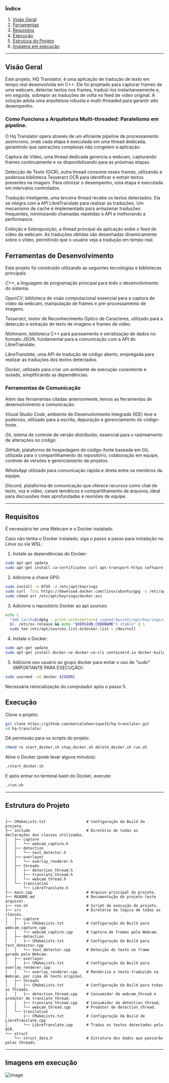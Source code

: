 ### Índice
1. [Visão Geral](#visão-geral)
2. [Ferramentas](#ferramentas)
3. [Requisitos](#requisitos)
4. [Execução](#execução)
5. [Estrutura do Projeto](#estrutura-do-projeto)
6. [Imagens em execução](#imagens-em-execução)

---

## Visão Geral

Este projeto, HQ Translator, é uma aplicação de tradução de texto em tempo real desenvolvida em C++. Ele foi projetado para capturar frames de uma webcam, detectar textos nos frames, traduzi-los instantaneamente e, em seguida, sobrepor as traduções de volta no feed de vídeo original. A solução adota uma arquitetura robusta e multi-threaded para garantir alto desempenho.

### Como Funciona a Arquitetura Multi-threaded: Paralelismo em pipeline.

O Hq Translator opera através de um eficiente pipeline de processamento assíncrono, onde cada etapa é executada em uma thread dedicada, garantindo que operações complexas não congelem a aplicação:

Captura de Vídeo, uma thread dedicada gerencia a webcam, capturando frames continuamente e os disponibilizando para as próximas etapas.

Detecção de Texto (OCR), outra thread consome esses frames, utilizando a poderosa biblioteca Tesseract OCR para identificar e extrair textos presentes na imagem. Para otimizar o desempenho, esta etapa é executada em intervalos controlados.

Tradução Inteligente, uma terceira thread recebe os textos detectados. Ela se integra com a API LibreTranslate para realizar as traduções. Um mecanismo de cache é implementado para armazenar traduções frequentes, minimizando chamadas repetidas à API e melhorando a performance.

Exibição e Sobreposição, a thread principal da aplicação exibe o feed de vídeo da webcam. As traduções obtidas são desenhadas dinamicamente sobre o vídeo, permitindo que o usuário veja a tradução em tempo real.

## Ferramentas de Desenvolvimento

Este projeto foi construído utilizando as seguintes tecnologias e bibliotecas principais:

_C++_, a linguagem de programação principal para todo o desenvolvimento do sistema.

_OpenCV_, biblioteca de visão computacional essencial para a captura de vídeo da webcam, manipulação de frames e pré-processamento de imagens.

_Tesseract_, motor de Reconhecimento Óptico de Caracteres, utilizado para a detecção e extração de texto de imagens e frames de vídeo.

_Nlohmann_, biblioteca C++ para parseamento e serialização de dados no formato JSON, fundamental para a comunicação com a API do LibreTranslate.

_LibreTranslate_, uma API de tradução de código aberto, empregada para realizar as traduções dos textos detectados.

_Docker_, utilizado para criar um ambiente de execução consistente e isolado, simplificando as dependências.

### Ferramentas de Comunicação

Além das ferramentas citadas anteriormente, temos as ferramentas de desenvolvimento e comunicação:

_Visual Studio Code_, ambiente de Desenvolvimento Integrado (IDE) leve e poderoso, utilizado para a escrita, depuração e gerenciamento do código-fonte.

_Git_, istema de controle de versão distribuído, essencial para o rastreamento de alterações no código.

_GitHub_, plataforma de hospedagem de código-fonte baseada em Git, utilizada para o compartilhamento do repositório, colaboração em equipe, controle de versões e gerenciamento de projetos.

_WhatsApp_ utilizado para comunicação rápida e direta entre os membros da equipe.

_Discord_, plataforma de comunicação que oferece recursos como chat de texto, voz e vídeo, canais temáticos e compartilhamento de arquivos, ideal para discussões mais aprofundadas e reuniões de equipe.

---

## Requisitos

É necessário ter uma Webcam e o Docker instalado.

Caso não tenha o Docker instalado, siga o passo a passo para instalação no Linux ou via WSL:

1. Instale as dependências do Docker:

```bash
sudo apt-get update
sudo apt-get install ca-certificates curl apt-transport-https software-properties-common
```

2. Adicione a chave GPG:

```bash
sudo install -m 0755 -d /etc/apt/keyrings
sudo curl -fsSL https://download.docker.com/linux/ubuntu/gpg -o /etc/apt/keyrings/docker.asc
sudo chmod a+r /etc/apt/keyrings/docker.asc
```

3. Adicione o repositório Docker ao apt sources:

```bash
echo \
  "deb [arch=$(dpkg --print-architecture) signed-by=/etc/apt/keyrings/docker.asc] https://download.docker.com/linux/ubuntu \
  $(. /etc/os-release && echo "$VERSION_CODENAME") stable" | \
  sudo tee /etc/apt/sources.list.d/docker.list > /dev/null
```

4. Instale o Docker:

```bash
sudo apt-get update
sudo apt-get install docker-ce docker-ce-cli containerd.io docker-buildx-plugin docker-compose-plugin
```

5. Adicione seu usuário ao grupo docker para evitar o uso de "sudo" (IMPORTANTE PARA EXECUÇÃO):
```bash
sudo usermod -aG docker ${USER}
```
Necessária reinicialização do computador após o passo 5.

## Execução

Clone o projeto:

```bash
git clone https://github.com/marcelohenrique15/hq-translator.git
cd hq-translator
```

Dê permissão para os scripts do projeto:

```bash
chmod +x start_docker.sh stop_docker.sh delete_docker.sh run.sh
```

Ative o Docker (pode levar alguns minutos):

```bash
./start_docker.sh
```

E após entrar no terminal bash do Docker, execute:

```bash
./run.sh
```

---

## Estrutura do Projeto

```
.
├── CMakeLists.txt                  # Configuração da Build do projeto.
├── include                         # Diretório de todas as declarações das classes utilizadas.
│   ├── capture
│   │   └── webcam_capture.h
│   ├── detection
│   │   └── text_detector.h
│   ├── overlayer
│   │   └── overlay_renderer.h
│   ├── threads
│   │   ├── detection_thread.h
│   │   ├── translate_thread.h
│   │   └── webcam_thread.h
│   └── translation
│       └── LibreTranslate.h
├── main.cpp                        # Arquivo principal do projeto.
├── README.md                       # Documentação do projeto (este arquivo).
├── run.sh                          # Script de execução do projeto.
├── src                             # Diretório da lógica de todas as classes.
│   ├── capture                  
│   │   ├── CMakeLists.txt          # Configuração da Build para webcam_capture.cpp
│   │   └── webcam_capture.cpp      # Captura de frames pela Webcam.
│   ├── detection
│   │   ├── CMakeLists.txt          # Configuração da Build para text_detector.cpp
│   │   └── text_detector.cpp       # Detecção do texto no frame gerado pela Webcam.
│   ├── overlayer
│   │   ├── CMakeLists.txt          # Configuração da Build para overlay_renderer.cpp
│   │   └── overlay_renderer.cpp    # Renderiza o texto traduzido na Webcam, por cima do texto original.
│   ├── threads
│   │   ├── CMakeLists.txt          # Configuração da Build para todas as Threads.
│   │   ├── detection_thread.cpp    # Consumidor de webcam_thread e produtor de translate_thread.
│   │   ├── translate_thread.cpp    # Consumidor de detection_thread.
│   │   └── webcam_thread.cpp       # Produtor de detection_thread.
│   └── translation
│       ├── CMakeLists.txt          # Configuração da Build de LibreTranslate.cpp
│       └── LibreTranslate.cpp      # Traduz os textos detectados pelo OCR.
└── struct
    └── struct_data.h               # Estrutura dos dados que passarão pelas threads.
```

---

## Imagens em execução
![image](https://github.com/user-attachments/assets/8e4591b0-528b-4480-bb35-b6f90bb3cb48)
